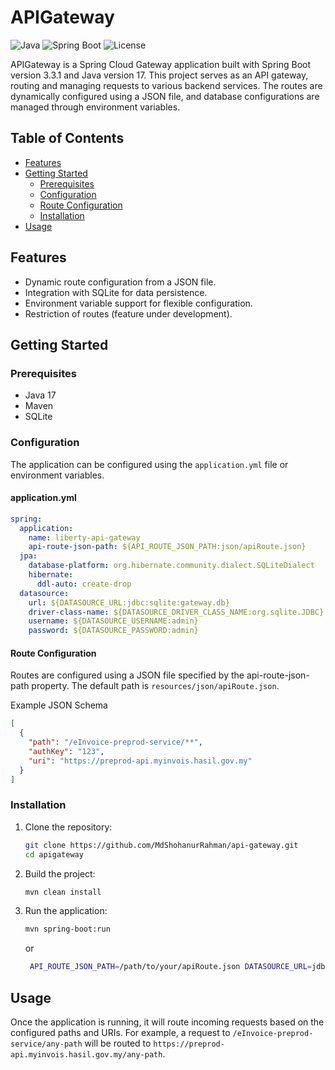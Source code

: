 # APIGateway
![Java](https://img.shields.io/badge/Java-17-blue.svg)
![Spring Boot](https://img.shields.io/badge/Spring%20Boot-3.3.1-brightgreen.svg)
![License](https://img.shields.io/badge/license-MIT-green.svg)


APIGateway is a Spring Cloud Gateway application built with Spring Boot version 3.3.1 and Java version 17. This project serves as an API gateway, routing and managing requests to various backend services. The routes are dynamically configured using a JSON file, and database configurations are managed through environment variables.

## Table of Contents

- [Features](#features)
- [Getting Started](#getting-started)
    - [Prerequisites](#prerequisites)
    - [Configuration](#configuration)
    - [Route Configuration](#route-configuration)
    - [Installation](#installation)
- [Usage](#usage)



## Features

- Dynamic route configuration from a JSON file.
- Integration with SQLite for data persistence.
- Environment variable support for flexible configuration.
- Restriction of routes (feature under development).

## Getting Started

### Prerequisites

- Java 17
- Maven 
- SQLite

### Configuration

The application can be configured using the `application.yml` file or environment variables.

#### application.yml

```yaml
spring:
  application:
    name: liberty-api-gateway
    api-route-json-path: ${API_ROUTE_JSON_PATH:json/apiRoute.json}
  jpa:
    database-platform: org.hibernate.community.dialect.SQLiteDialect
    hibernate:
      ddl-auto: create-drop
  datasource:
    url: ${DATASOURCE_URL:jdbc:sqlite:gateway.db}
    driver-class-name: ${DATASOURCE_DRIVER_CLASS_NAME:org.sqlite.JDBC}
    username: ${DATASOURCE_USERNAME:admin}
    password: ${DATASOURCE_PASSWORD:admin}
```
#### Route Configuration
Routes are configured using a JSON file specified by the api-route-json-path property. The default path is `resources/json/apiRoute.json`.

Example JSON Schema
```json
[
  {
    "path": "/eInvoice-preprod-service/**",
    "authKey": "123",
    "uri": "https://preprod-api.myinvois.hasil.gov.my"
  }
]
```

### Installation

1. Clone the repository:
    ```bash
    git clone https://github.com/MdShohanurRahman/api-gateway.git
    cd apigateway
    ```

2. Build the project:
    ```bash
    mvn clean install
    ```

3. Run the application:
    ```bash
    mvn spring-boot:run
    ```
   or
   ```bash
    API_ROUTE_JSON_PATH=/path/to/your/apiRoute.json DATASOURCE_URL=jdbc:sqlite:/path/to/your/gateway.db mvn spring-boot:run
    ```

## Usage
Once the application is running, it will route incoming requests based on the configured paths and URIs. For example, a request to `/eInvoice-preprod-service/any-path` will be routed to `https://preprod-api.myinvois.hasil.gov.my/any-path`.
